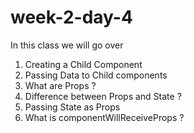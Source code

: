 # week-2-day-4
In this class we will go over 

1. Creating a Child Component
2. Passing Data to Child components
3. What are Props ?
4. Difference between Props and State ?
5. Passing State as Props
6. What is componentWillReceiveProps ?
